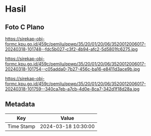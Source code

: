 # Hasil

## Foto C Plano

https://sirekap-obj-formc.kpu.go.id/459c/pemilu/ppwp/35/20/01/20/06/3520012006017-20240318-101748--fdc5b027-c3f2-4b94-afc2-5d5801fc6275.jpg

https://sirekap-obj-formc.kpu.go.id/459c/pemilu/ppwp/35/20/01/20/06/3520012006017-20240318-101754--c05adda0-7b27-456c-ba16-e8411d3ace9b.jpg

https://sirekap-obj-formc.kpu.go.id/459c/pemilu/ppwp/35/20/01/20/06/3520012006017-20240318-101759--340ca7eb-a7cb-4d0e-8ca7-342d1f18d28a.jpg


## Metadata

| Key        | Value               |
| ---------- | ------------------- |
| Time Stamp | 2024-03-18 10:30:00 |



